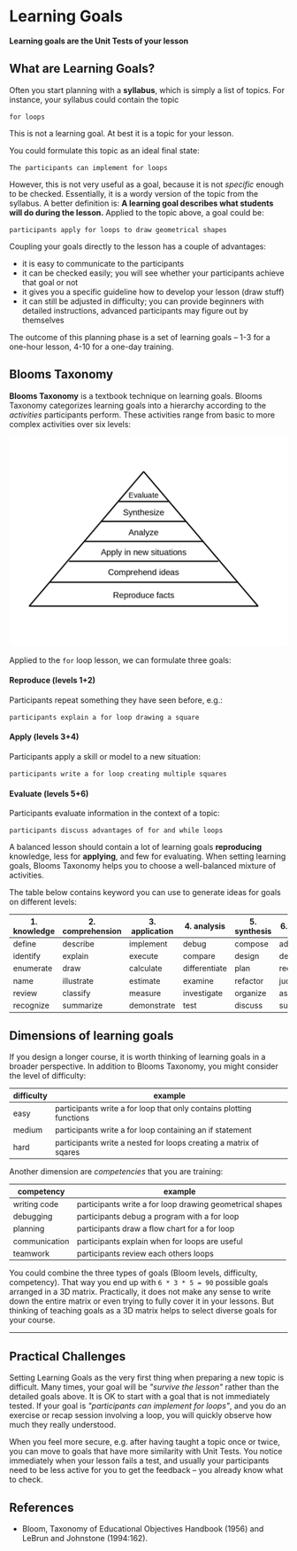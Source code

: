 
# Learning Goals

**Learning goals are the Unit Tests of your lesson**

## What are Learning Goals?

Often you start planning with a **syllabus**, which is simply a list of topics. For instance, your syllabus could contain the topic

    for loops

This is not a learning goal. At best it is a topic for your lesson.

You could formulate this topic as an ideal final state:

    The participants can implement for loops

However, this is not very useful as a goal, because it is not *specific* enough to be checked. Essentially, it is a wordy version of the topic from the syllabus. A better definition is:
**A learning goal describes what students will do during the lesson.**
Applied to the topic above, a goal could be:

    participants apply for loops to draw geometrical shapes

Coupling your goals directly to the lesson has a couple of advantages:

* it is easy to communicate to the participants
* it can be checked easily; you will see whether your participants achieve that goal or not
* it gives you a specific guideline how to develop your lesson (draw stuff)
* it can still be adjusted in difficulty; you can provide beginners with detailed instructions, advanced participants may figure out by themselves

The outcome of this planning phase is a set of learning goals – 1-3 for a one-hour lesson, 4-10 for a one-day training.


## Blooms Taxonomy

**Blooms Taxonomy** is a textbook technique on learning goals. Blooms Taxonomy categorizes learning goals into a hierarchy according to the *activities* participants perform. These activities range from basic to more complex activities over six levels:

![Blooms Taxonomy](../images/blooms_taxonomy.png)

Applied to the `for` loop lesson, we can formulate three goals:

#### Reproduce (levels 1+2)

Participants repeat something they have seen before, e.g.:

    participants explain a for loop drawing a square

#### Apply (levels 3+4)

Participants apply a skill or model to a new situation:

    participants write a for loop creating multiple squares

#### Evaluate (levels 5+6)

Participants evaluate information in the context of a topic:

    participants discuss advantages of for and while loops

A balanced lesson should contain a lot of learning goals **reproducing** knowledge, less for **applying**, and few for evaluating. When setting learning goals, Blooms Taxonomy helps you to choose a well-balanced mixture of activities.

The table below contains keyword you can use to generate ideas for goals on different levels:

| 1. knowledge | 2. comprehension | 3. application  | 4. analysis    | 5. synthesis | 6. evaluate  |
|--------------|------------------|-----------------|----------------|--------------|--------------|
| define    | describe      | implement    | debug          | compose   | advocate  |
| identify  | explain       | execute      | compare        | design    | defend    |
| enumerate | draw          | calculate    | differentiate  | plan      | recommend |
| name      | illustrate    | estimate     | examine        | refactor  | judge     |
| review    | classify      | measure      | investigate    | organize  | assess    |
| recognize | summarize     | demonstrate  | test           | discuss   | suggest   |


## Dimensions of learning goals

If you design a longer course, it is worth thinking of learning goals in a broader perspective. In addition to Blooms Taxonomy, you might consider the level of difficulty:

| difficulty | example |
|------------|---------|
| easy       | participants write a for loop that only contains plotting functions |
| medium     | participants write a for loop containing an if statement |
| hard       | participants write a nested for loops creating a matrix of sqares |

Another dimension are *competencies* that you are training:

| competency | example |
|------------|---------|
| writing code | participants write a for loop drawing geometrical shapes |
| debugging | participants debug a program with a for loop |
| planning | participants draw a flow chart for a for loop |
| communication | participants explain when for loops are useful |
| teamwork | participants review each others loops |

You could combine the three types of goals (Bloom levels, difficulty, competency). That way you end up with `6 * 3 * 5 = 90` possible goals arranged in a 3D matrix. Practically, it does not make any sense to write down the entire matrix or even trying to fully cover it in your lessons. But thinking of teaching goals as a 3D matrix helps to select diverse goals for your course.

----

## Practical Challenges

Setting Learning Goals as the very first thing when preparing a new topic is difficult. Many times, your goal will be *"survive the lesson"* rather than the detailed goals above. It is OK to start with a goal that is not immediately tested. If your goal is *"participants can implement for loops"*, and you do an exercise or recap session involving a loop, you will quickly observe how much they really understood.

When you feel more secure, e.g. after having taught a topic once or twice, you can move to goals that have more similarity with Unit Tests. You notice immediately when your lesson fails a test, and usually your participants need to be less active for you to get the feedback – you already know what to check.

## References

* Bloom, Taxonomy of Educational Objectives Handbook (1956) and LeBrun and Johnstone (1994:162).
